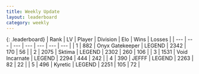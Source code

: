 ```yaml
---
title: Weekly Update
layout: leaderboard
category: weekly
---
```


{: .leaderboard}
| Rank | LV | Player | Division | Elo | Wins | Losses |
| --- | --- | --- | --- | --- | --- | --- |
| <span data-change="17">1</span> | 882 | <span title="ID: 402846">Onyx Gatekeeper</span> | LEGEND | <span data-change="147">2342</span> | <span data-change="87">170</span> | <span data-change="29">56</span> |
| <span data-change="-1">2</span> | 2075 | <span title="ID: 353063">Sktima</span> | LEGEND | <span data-change="14">2302</span> | <span data-change="42">260</span> | <span data-change="17">106</span> |
| <span data-change="11">3</span> | 1531 | <span title="ID: 366840">Void Incarnate</span> | LEGEND | <span data-change="92">2294</span> | <span data-change="130">444</span> | <span data-change="40">242</span> |
| <span data-change="84">4</span> | 390 | <span title="ID: 488585">JEFFF</span> | LEGEND | <span data-change="271">2263</span> | <span data-change="61">82</span> | <span data-change="16">22</span> |
| <span data-change="56">5</span> | 496 | <span title="ID: 624815">Kyretic</span> | LEGEND | <span data-change="210">2251</span> | <span data-change="36">105</span> | <span data-change="18">72</span> |